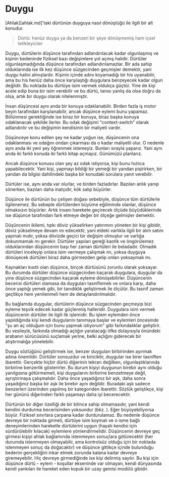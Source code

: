 # Duygu

[Ahlak][ahlak.md]'taki dürtünün duyguya nasıl dönüştüğü ile ilgili bir alt
konudur.

> Dürtü: henüz duygu ya da benzeri bir şeye dönüşmemiş ham içsel tetikleyiciler

Duygu, dürtülerin düşünce tarafından adlandırılacak kadar olgunlaşmış ve kişinin
bedeninde fiziksel bazı değişimlere yol açmış halidir. Dürtüler
olgunlaşmadığında düşünce tarafından adlandırılamazlar. Bir ada sahip
olduklarında ise ilk kez düşünce süzgecinden geçmişler demektir, yani duygu
halini almışlardır. Kişinin içinde adını koyamadığı bir his uyanabilir, ama bu
his henüz daha önce karşılaştığı duygulara benzeyecek kadar olgun değildir. Bu
noktada bu dürtüye isim vermek oldukça güçtür. Yine de kişi acele edip buna bir
isim verebilir ve bu dürtü, tanısı yanlış da olsa doğru da olsa, artık bir duygu
olarak nitelenmiştir.

İnsan düşüncesi aynı anda bir konuya odaklanabilir. Birden fazla iş motor beyin
tarafından karşılanabilir, ancak düşünce eylemi bunu yapamaz. Bölünmesi
gerektiğinde ise biraz bir konuya, biraz başka konuya odaklanacak şekilde
ilerler. Bu odak değişimi "context-switch" olarak adlandırılır ve bu değişimin
kendisinin bir maliyeti vardır.

Düşünceye konu edilen şey ne kadar yoğun ise, düşüncenin ona odaklanması ve
odağını ondan çıkarması da o kadar maliyetli olur.  O nedenle aynı anda iki yeni
şey öğrenmek istemeyiz. Bunları sırayla yaparız.  Yani aynı anda iki farklı
konuda iki farklı kitap açmayız. Günümüzü planlarız.

Ancak düşünce konusu olan şey az odak istiyorsa, kişi bunu hızlıca
yapabilecektir. Yani kişi, yapmayı bildiği bir yemeği bir yandan pişirirken, bir
yandan da bilgisi dahilindeki başka bir konudaki sorulara yanıt verebilir.

Dürtüler ise, aynı anda var olurlar, ve birden fazladırlar. Bazıları anlık yanıp
sönerken, bazıları daha inatçıdır, kök salıp büyürler.

Düşünce ile dürtünün bu çelişen doğası sebebiyle, düşünce tüm dürtülerle
ilgilenemez. Bu sebeple dürtülerden büyüme eğiliminde olanlar, düşünce
olmaksızın büyürler. Artık insanı harekete geçirecek ölçüde büyüdüklerinde ise
düşünce tarafından fark etmeye değer bir ölçeğe gelmişler demektir.

Düşüncenin ikilemi, tıpkı döviz yükselirken yatırımını yöneten bir kişi gibidir,
döviz yükselmeye devam mı edecektir, yani eldeki varlıkla ilgili bir alım satım
yapmalı mıdır, yoksa dövizde geçici bir değişim olmuştur ve varlığa dokunmamak
mı gerekir. Dürtüler yapıları gereği kaotik ve öngörülemez olduklarından
düşüncenin başı her zaman dürtüleri ile beladadır. Olmadık dürtüleri inceleyip
onlara isim vermeye çalışmak mı, yoksa duyguya dönüşecek dürtüleri biraz daha
görmezden gelip onları yoksaymak mı.

Kaynakları kısıtlı olan düşünce, birçok dürtüsünü zorunlu olarak yoksayar.  Bu
durumda dürtüler düşünce süzgecinden kaçarak duygulara, duygular da yine düşünce
süzgecinden kaçarak eyleme dönüşebilirler. Düşüncenin becerisi dürtüleri olamasa
da duyguları tasniflemek ve onlara karşı, daha önce yaptığı yemek gibi, bir
tanıdıklık geliştirmek ile ölçülür. Bu tasnif zaman geçtikçe hem yenilenmeli hem
de detaylandırılmalıdır.

Bu bağlamda duygular, dürtülerin düşünce süzgecinden geçmeyip bizi eyleme teşvik
edecek kadar güçlenmiş halleridir. Duygulara isim vermek düşüncenin dürtüler ile
ilgili ilk işlemidir. Bu işlem eylemden önce yapıldığında kişi kendi duygularını
tanımaya başlar ve eylemleri öncesinde "şu an aç olduğum için bunu yapmak
istiyorum" gibi farkındalıklar geliştirir. Bu vesileyle, farkında olmadığı
açlığın yaratacağı öfke dolayısıyla önündeki arabanın sürücüsünü suçlamak
yerine, belki açlığını giderecek bir atıştırmalığa yönelebilir.

Duygu sözlüğünü geliştirmek ise, benzer duyguları birbirinden ayırmak adına
önemlidir. Dürtüler sonsuzdur ve biriciktir, duygular ise birer tasniften
ibarettir. Gerçekte hiçbir dürtü diğerinin tekrarı değilken, olgunlaştıklarında
birbirine benzerlik gösterirler. Bu durum kişiyi duygunun birebir aynı olduğu
yanılgısına götürmemeli, kişi duygularını birbirine benzetmeye değil,
ayrıştırmaya çalışmalıdır. Daha önce yaşadığınız bir aşk, daha sonra yaşadığınız
başka bir aşk ile birebir aynı değildir. Buradaki aşk sadece benzerleri
üzerinden yapılmış bir kategoriden ibarettir. Sözlük geliştikçe, kişi her gününü
diğerinden farklı yaşamayı daha iyi becerecektir.

Dürtünün bir diğer özelliği de bir bilince sahip olmamasıdır, yani kendi kendini
durdurma becerisinden yoksundur (bkz. [](bilinc.md)). Eğer büyüyebiliyorsa
büyür. Fiziksel sınırlara çarpana kadar durdurulamaz. Bu nedenle düşünce devreye
bir noktada girmeli, dürtüye isim koymalı ve o isme bağlı deneyimlerinden
hareketle dürtülerini uygun (hayatı kendisi için sürdürülebilir kılacak)
eylemlere yönlendirmelidir.  Düşüncenin devreye geç girmesi kişiyi ahlak
bağlamında istenmeyen sonuçlara götürecektir (her durumda istenmeyen
olmayabilir, ama kontrolsüz olduğu için bir noktada istenmeyen sonuç da
doğacaktır) ve düşünce gittikçe içinde bulunduğu bedenin gerçekliğini inkar
etmek zorunda kalana kadar devreye giremeyebilir. Hiç devreye girmediğinde ise
kişi delirmiş sayılır. Bu kişi için düşünce dürtü - eylem - koşullar ekseninde
var olmayan, kendi dünyasında kendi yankıları ile hareket eden kopuk bir uzay
gemisi modülü gibidir.

